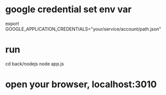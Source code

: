 # google credential set env var
export GOOGLE_APPLICATION_CREDENTIALS="your/service/account/path.json"

# run
cd back/nodejs
node app.js

# open your browser, localhost:3010
